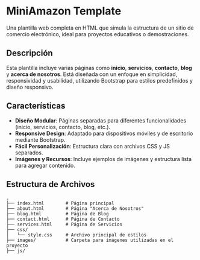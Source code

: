 # MiniAmazon Template

Una plantilla web completa en HTML que simula la estructura de un sitio de comercio electrónico, ideal para proyectos educativos o demostraciones.

## Descripción

Esta plantilla incluye varias páginas como **inicio**, **servicios**, **contacto**, **blog** y **acerca de nosotros**. Está diseñada con un enfoque en simplicidad, responsividad y usabilidad, utilizando Bootstrap para estilos predefinidos y diseño responsivo.

## Características

- **Diseño Modular**: Páginas separadas para diferentes funcionalidades (inicio, servicios, contacto, blog, etc.).
- **Responsive Design**: Adaptado para dispositivos móviles y de escritorio mediante Bootstrap.
- **Fácil Personalización**: Estructura clara con archivos CSS y JS separados.
- **Imágenes y Recursos**: Incluye ejemplos de imágenes y estructura lista para agregar contenido.

## Estructura de Archivos

```plaintext
.
├── index.html        # Página principal
├── about.html        # Página "Acerca de Nosotros"
├── blog.html         # Página de Blog
├── contact.html      # Página de Contacto
├── services.html     # Página de Servicios
├── css/
│   └── style.css     # Archivo principal de estilos
├── images/           # Carpeta para imágenes utilizadas en el proyecto
├── js/
